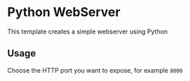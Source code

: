 # Python WebServer
This template creates a simple webserver using Python
 
## Usage
Choose the HTTP port you want to expose, for example `8000`

